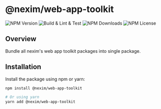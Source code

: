 # @nexim/web-app-toolkit

![NPM Version](https://img.shields.io/npm/v/%40nexim%2Eweb-app-toolkit)
![Build & Lint & Test](https://github.com/the-nexim/web-app-toolkit/actions/workflows/build-lint-test.yaml/badge.svg)
![NPM Downloads](https://img.shields.io/npm/dm/%40nexim%2Eweb-app-toolkit)
![NPM License](https://img.shields.io/npm/l/%40nexim%2Eweb-app-toolkit)

## Overview

Bundle all nexim's web app toolkit packages into single package.

## Installation

Install the package using npm or yarn:

```sh
npm install @nexim/web-app-toolkit

# Or using yarn
yarn add @nexim/web-app-toolkit
```
